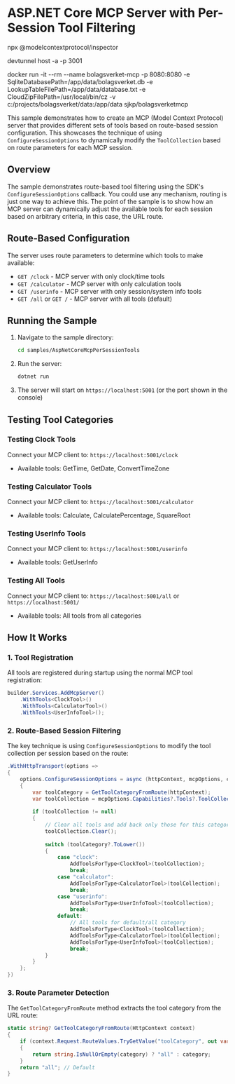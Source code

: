 # ASP.NET Core MCP Server with Per-Session Tool Filtering

npx @modelcontextprotocol/inspector

devtunnel host -a -p 3001


 docker run -it --rm --name bolagsverket-mcp -p 8080:8080 -e SqliteDatabasePath=/app/data/bolagsverket.db -e LookupTableFilePath=/app/data/database.txt -e CloudZipFilePath=/usr/local/bin/cz -v c:/projects/bolagsverket/data:/app/data sjkp/bolagsverketmcp

This sample demonstrates how to create an MCP (Model Context Protocol) server that provides different sets of tools based on route-based session configuration. This showcases the technique of using `ConfigureSessionOptions` to dynamically modify the `ToolCollection` based on route parameters for each MCP session.

## Overview

The sample demonstrates route-based tool filtering using the SDK's `ConfigureSessionOptions` callback. You could use any mechanism, routing is just one way to achieve this. The point of the sample is to show how an MCP server can dynamically adjust the available tools for each session based on arbitrary criteria, in this case, the URL route.

## Route-Based Configuration

The server uses route parameters to determine which tools to make available:

- `GET /clock` - MCP server with only clock/time tools
- `GET /calculator` - MCP server with only calculation tools  
- `GET /userinfo` - MCP server with only session/system info tools
- `GET /all` or `GET /` - MCP server with all tools (default)

## Running the Sample

1. Navigate to the sample directory:
   ```bash
   cd samples/AspNetCoreMcpPerSessionTools
   ```

2. Run the server:
   ```bash
   dotnet run
   ```

3. The server will start on `https://localhost:5001` (or the port shown in the console)

## Testing Tool Categories

### Testing Clock Tools
Connect your MCP client to: `https://localhost:5001/clock`
- Available tools: GetTime, GetDate, ConvertTimeZone

### Testing Calculator Tools  
Connect your MCP client to: `https://localhost:5001/calculator`
- Available tools: Calculate, CalculatePercentage, SquareRoot

### Testing UserInfo Tools
Connect your MCP client to: `https://localhost:5001/userinfo`  
- Available tools: GetUserInfo

### Testing All Tools
Connect your MCP client to: `https://localhost:5001/all` or `https://localhost:5001/`
- Available tools: All tools from all categories

## How It Works

### 1. Tool Registration
All tools are registered during startup using the normal MCP tool registration:

```csharp
builder.Services.AddMcpServer()
    .WithTools<ClockTool>()
    .WithTools<CalculatorTool>()
    .WithTools<UserInfoTool>();
```

### 2. Route-Based Session Filtering
The key technique is using `ConfigureSessionOptions` to modify the tool collection per session based on the route:

```csharp
.WithHttpTransport(options =>
{
    options.ConfigureSessionOptions = async (httpContext, mcpOptions, cancellationToken) =>
    {
        var toolCategory = GetToolCategoryFromRoute(httpContext);
        var toolCollection = mcpOptions.Capabilities?.Tools?.ToolCollection;
        
        if (toolCollection != null)
        {
            // Clear all tools and add back only those for this category
            toolCollection.Clear();
            
            switch (toolCategory?.ToLower())
            {
                case "clock":
                    AddToolsForType<ClockTool>(toolCollection);
                    break;
                case "calculator":
                    AddToolsForType<CalculatorTool>(toolCollection);
                    break;
                case "userinfo":
                    AddToolsForType<UserInfoTool>(toolCollection);
                    break;
                default:
                    // All tools for default/all category
                    AddToolsForType<ClockTool>(toolCollection);
                    AddToolsForType<CalculatorTool>(toolCollection);
                    AddToolsForType<UserInfoTool>(toolCollection);
                    break;
            }
        }
    };
})
```

### 3. Route Parameter Detection
The `GetToolCategoryFromRoute` method extracts the tool category from the URL route:

```csharp
static string? GetToolCategoryFromRoute(HttpContext context)
{
    if (context.Request.RouteValues.TryGetValue("toolCategory", out var categoryObj) && categoryObj is string category)
    {
        return string.IsNullOrEmpty(category) ? "all" : category;
    }
    return "all"; // Default
}
```

